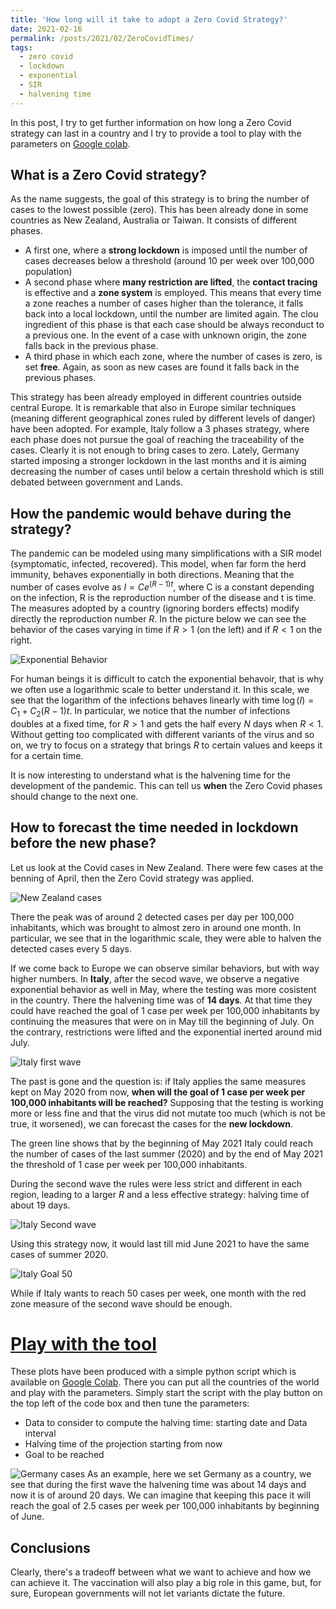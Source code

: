 ```yaml
---
title: 'How long will it take to adopt a Zero Covid Strategy?'
date: 2021-02-16
permalink: /posts/2021/02/ZeroCovidTimes/
tags:
  - zero covid
  - lockdown
  - exponential
  - SIR
  - halvening time
---
```


In this post, I try to get further information on how long a Zero Covid strategy can last in a country and I try to provide a tool to play with the parameters on [Google colab](https://colab.research.google.com/drive/1G7Dn1z8CfkhTtbK8YvlVdakc2yz3qzmm?usp=sharing).

## What is a Zero Covid strategy?
As the name suggests, the goal of this strategy is to bring the number of cases to the lowest possible (zero). This has been already done in some countries as New Zealand, Australia or Taiwan.
It consists of different phases. 
 * A first one, where a **strong lockdown** is imposed until the number of cases decreases below a threshold (around 10 per week over 100,000 population)
 * A second phase where **many restriction are lifted**, the **contact tracing** is effective and a **zone system** is employed. This means that every time a zone reaches a number of cases higher than the tolerance, it falls back into a local lockdown, until the number are limited again. The clou ingredient of this phase is that each case should be always reconduct to a previous one. In the event of a case with unknown origin, the zone falls back in the previous phase.
 * A third phase in which each zone, where the number of cases is zero, is set **free**. Again, as soon as new cases are found it falls back in the previous phases.

This strategy has been already employed in different countries outside central Europe. It is remarkable that also in Europe similar techniques (meaning different geographical zones ruled by different levels of danger) have been adopted. For example, Italy follow a 3 phases strategy, where each phase does not pursue the goal of reaching the traceability of the cases. Clearly it is not enough to bring cases to zero. Lately, Germany started imposing a stronger lockdown in the last months and it is aiming decreasing the number of cases until below a certain threshold which is still debated between government and Lands.

## How the pandemic would behave during the strategy?
The pandemic can be modeled using many simplifications with a SIR model (symptomatic, infected, recovered). This model, when far form the herd immunity, behaves exponentially in both directions. Meaning that the number of cases evolve as $I=Ce^{(R-1)t}$, where C is a constant depending on the infection, R is the reproduction number of the disease and t is time. The measures adopted by a country (ignoring borders effects) modify directly the reproduction number $R$. In the picture below we can see the behavior of the cases varying in time if $R>1$ (on the left) and if $R < 1$ on the right. 

![Exponential Behavior](/images/postCovid/exponential.png)

For human beings it is difficult to catch the exponential behavoir, that is why we often use a logarithmic scale to better understand it. In this scale, we see that the logarithm of the infections behaves linearly with time $\log (I) = C_1+ C_2(R-1)t$. In particular, we notice that the number of infections doubles at a fixed time, for $R>1$ and gets the half every $N$ days when $R <1$. Without getting too complicated with different variants of the virus and so on, we try to focus on a strategy that brings $R$ to certain values and keeps it for a certain time.

It is now interesting to understand what is the halvening time for the development of the pandemic. This can tell us **when** the Zero Covid phases should change to the next one. 

## How to forecast the time needed in lockdown before the new phase?

Let us look at the Covid cases in New Zealand. There were few cases at the benning of April, then the Zero Covid strategy was applied. 

![New Zealand cases](/images/postCovid/HalveningNewZealand.png)

There the peak was of around 2 detected cases per day per 100,000 inhabitants, which was brought to almost zero in around one month. In particular, we see that in the logarithmic scale, they were able to halven the detected cases every 5 days. 

If we come back to Europe we can observe similar behaviors, but with way higher numbers. 
In **Italy**, after the secod wave, we observe a negative exponential  behavior as well in May, where the testing was more cosistent in the country. There the halvening time was of **14 days**. At that time they could have reached the goal of 1 case per week per 100,000 inhabitants by continuing the measures that were on in May till the beginning of July. On the contrary, restrictions were lifted and the exponential inerted around mid July.

![Italy first wave](/images/postCovid/HalveningItalyFirstWave.png) 

The past is gone and the question is: if Italy applies the same measures kept on May 2020 from now, **when will the goal of 1 case per week per 100,000 inhabitants will be reached?** 
Supposing that the testing is working more or less fine and that the virus did not mutate too much (which is not be true, it worsened), we can forecast the cases for the **new lockdown**. 

The green line shows that by the beginning of May 2021 Italy could reach the number of cases of the last summer (2020) and by the end of May 2021 the threshold of 1 case per week per 100,000 inhabitants. 

During the second wave the rules were less strict and different in each region, leading to a larger $R$ and a less effective strategy: halving time of about 19 days. 

![Italy Second wave](/images/postCovid/HalveningItalySecondWave.png) 

Using this strategy now, it would last till mid June 2021 to have the same cases of summer 2020.

![Italy Goal 50](/images/postCovid/HalveningItalyGoal50.png)

While if Italy wants to reach 50 cases per week, one month with the red zone measure of the second wave should be enough. 

# [Play with the tool](https://colab.research.google.com/drive/1G7Dn1z8CfkhTtbK8YvlVdakc2yz3qzmm?usp=sharing)
These plots have been produced with a simple python script which is available on [Google Colab](https://colab.research.google.com/drive/1G7Dn1z8CfkhTtbK8YvlVdakc2yz3qzmm?usp=sharing). 
There you can put all the countries of the world and play with the parameters. Simply start the script with the play button on the top left of the code box and then tune the parameters:
 * Data to consider to compute the halving time: starting date and Data interval
 * Halving time of the projection starting from now
 * Goal to be reached

![Germany cases](/images/postCovid/HalveningGermany.png)
As an example, here we set Germany as a country, we see that during the first wave the halvening time was about 14 days and now it is of around 20 days. We can imagine that keeping this pace it will reach the goal of 2.5 cases per week per 100,000 inhabitants by beginning of June. 

## Conclusions
Clearly, there's a tradeoff between what we want to achieve and how we can achieve it. The vaccination will also play a big role in this game, but, for sure, European governments will not let variants dictate the future.


